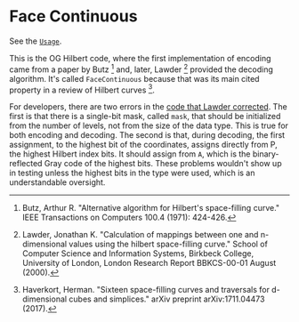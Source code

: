 # Face Continuous

See the [`Usage`](https://computingkitchen.com/BijectiveHilbert.jl/stable/usage/).

This is the OG Hilbert code, where the first implementation of encoding came from a paper by Butz [^1] and, later, Lawder [^2] provided the decoding algorithm. It's called `FaceContinuous` because that was its main cited property in a review of Hilbert curves [^3].

For developers, there are two errors in the [code that Lawder corrected](http://www.dcs.bbk.ac.uk/~jkl/publications.html). The first is that there is a single-bit mask, called `mask`, that should be initialized from the number of levels, not from the size of the data type. This is true for both encoding and decoding. The second is that, during decoding, the first assignment, to the highest bit of the coordinates, assigns directly from P, the highest Hilbert index bits. It should assign from `A`, which is the binary-reflected Gray code of the highest bits. These problems wouldn't show up in testing unless the highest bits in the type were used, which is an understandable oversight.

[^1]: Butz, Arthur R. "Alternative algorithm for Hilbert's space-filling curve." IEEE Transactions on Computers 100.4 (1971): 424-426.

[^2]: Lawder, Jonathan K. "Calculation of mappings between one and n-dimensional values using the hilbert space-filling curve." School of Computer Science and Information Systems, Birkbeck College, University of London, London Research Report BBKCS-00-01 August (2000).

[^3]: Haverkort, Herman. "Sixteen space-filling curves and traversals for d-dimensional cubes and simplices." arXiv preprint arXiv:1711.04473 (2017).
